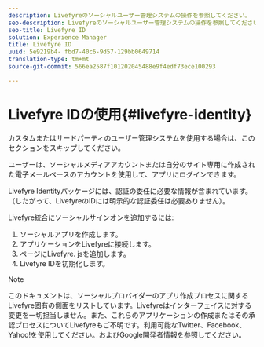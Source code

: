 ```yaml
---
description: Livefyreのソーシャルユーザー管理システムの操作を参照してください。
seo-description: Livefyreのソーシャルユーザー管理システムの操作を参照してください。
seo-title: Livefyre ID
solution: Experience Manager
title: Livefyre ID
uuid: 5e9219b4- fbd7-40c6-9d57-129bb0649714
translation-type: tm+mt
source-git-commit: 566ea2587f101202045488e9f4edf73ece100293

---
```



# Livefyre IDの使用{#livefyre-identity}

カスタムまたはサードパーティのユーザー管理システムを使用する場合は、このセクションをスキップしてください。

ユーザーは、ソーシャルメディアアカウントまたは自分のサイト専用に作成された電子メールベースのアカウントを使用して、アプリにログインできます。

Livefyre Identityパッケージには、認証の委任に必要な情報が含まれています。（したがって、LivefyreのIDには明示的な認証委任は必要ありません）。

Livefyre統合にソーシャルサインオンを追加するには:

1. ソーシャルアプリを作成します。
1. アプリケーションをLivefyreに接続します。
1. ページにLivefyre. jsを追加します。
1. Livefyre IDを初期化します。

>[!NOTE]
>
>このドキュメントは、ソーシャルプロバイダーのアプリ作成プロセスに関するLivefyre固有の側面をリストしています。Livefyreはインターフェイスに対する変更を一切担当しません。また、これらのアプリケーションの作成またはその承認プロセスについてLivefyreもご不明です。利用可能なTwitter、Facebook、Yahoo!を使用してください。およびGoogle開発者情報を参照してください。

